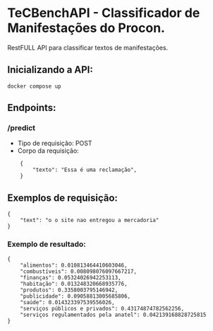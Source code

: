 # TeCBenchAPI - Classificador de Manifestações do Procon.

RestFULL API para classificar textos de manifestações.

## Inicializando a API:
```
docker compose up
```
    
## Endpoints:

### /predict

* Tipo de requisição: POST
* Corpo da requisição:

```
    {
        "texto": "Essa é uma reclamação",
    }
```
## Exemplos de requisição:
```
{
    "text": "o o site nao entregou a mercadoria"
}
```

### Exemplo de resultado:
```
{
    "alimentos": 0.010813464410603046,
    "combustíveis": 0.008098076097667217,
    "finanças": 0.05324026942253113,
    "habitação": 0.013248320668935776,
    "produtos": 0.3358003795146942,
    "publicidade": 0.09058813005685806,
    "saúde": 0.014323397539556026,
    "serviços públicos e privados": 0.43174874782562256,
    "serviços regulamentados pela anatel": 0.042139168828725815
}
```

